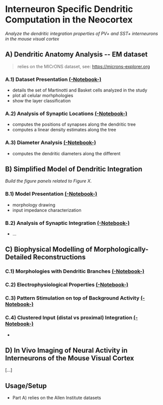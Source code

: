 # Interneuron Specific Dendritic Computation in the Neocortex

*Analyze the dendritic integration properties of PV+ and SST+ interneurons in the mouse visual cortex*

## A) Dendritic Anatomy Analysis -- EM dataset

> relies on the MICrONS dataset, see: https://microns-explorer.org

### A.1) Dataset Presentation [(-Notebook-)](https://github.com/yzerlaut/pv-sst-dendrites/blob/main/anatomy/Dataset-Presentation.ipynb)

- details the set of Martinotti and Basket cells analyzed in the study
- plot all celular morhphologies 
- show the layer classification

### A.2) Analysis of Synaptic Locations [(-Notebook-)](https://github.com/yzerlaut/pv-sst-dendrites/blob/main/anatomy/Synaptic-Location-Analysis.ipynb)

- computes the positions of synapses along the dendritic tree
- computes a linear density estimates along the tree

### A.3) Diameter Analysis [(-Notebook-)](https://github.com/yzerlaut/pv-sst-dendrites/blob/main/anatomy/Diameter-Analysis.ipynb)

- computes the dendritic diameters along the different 

## B) Simplified Model of Dendritic Integration 

*Build the figure panels related to Figure X.*

### B.1) Model Presentation [(-Notebook-)](https://github.com/yzerlaut/pv-sst-dendrites/blob/main/biophysical_modelling/reduced_model/Model-Presentation.ipynb)

- morphology drawing 
- input impedance characterization

### B.2) Analysis of Synaptic Integration [(-Notebook-)](https://github.com/yzerlaut/pv-sst-dendrites/blob/main/biophysical_modelling/reduced_model/Analysis-of-Synaptic-Integration.ipynb)

- ...

## C) Biophysical Modelling of Morphologically-Detailed Reconstructions

### C.1) Morphologies with Dendritic Branches [(-Notebook-)](https://github.com/yzerlaut/pv-sst-dendrites/blob/main/biophysical_modelling/detailed_model/Find-Single-Dendritic-Branches.ipynb)

### C.2) Electrophysiological Properties [(-Notebook-)](https://github.com/yzerlaut/pv-sst-dendrites/blob/main/biophysical_modelling/detailed_model/Electrophysiological-Properties.ipynb)
 
### C.3) Pattern Stimulation on top of Background Activity [(-Notebook-)](https://github.com/yzerlaut/pv-sst-dendrites/blob/main/biophysical_modelling/detailed_model/Stim-on-Background.ipynb)

### C.4) Clustered Input (distal vs proximal) Integration [(-Notebook-)](https://github.com/yzerlaut/pv-sst-dendrites/blob/main/biophysical_modelling/detailed_model/Clustered-Input.ipynb)

- 
## D) In Vivo Imaging of Neural Activity in Interneurons of the Mouse Visual Cortex

[...]

## Usage/Setup

- Part A) relies on the Allen Institute datasets

